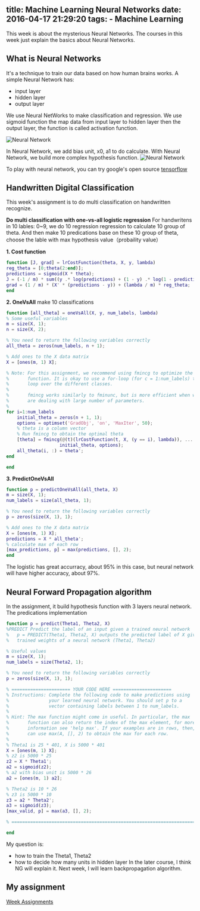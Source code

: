 title: Machine Learning Neural Networks
date: 2016-04-17 21:29:20
tags:
    - Machine Learning
---

This week is about the mysterious Neural Networks. The courses in this week just explain the basics about Neural Networks.

## What is Neural Networks
It's a technique to train our data based on how human brains works. A simple Neural Network has:
- input layer
- hidden layer
- output layer

We use Neural NetWorks to make classification and regression.
We use sigmoid function the map data from input layer to hidden layer then the output layer, the function is called activation function.
<!--more-->
![Neural Network](http://ww3.sinaimg.cn/mw690/761b7938jw1f3019b35a2j21380kcn1d.jpg)

In Neural Network, we add bias unit, x0, a1 to do calculate.
With Neural Network, we build more complex hypothesis function.
![Neural Network](http://ww4.sinaimg.cn/mw690/761b7938jw1f301cv572fj214o0m2teg.jpg)

To play with neural network, you can try google's open source [tensorflow](http://playground.tensorflow.org/#activation=tanh&batchSize=10&dataset=circle&regDataset=reg-plane&learningRate=0.03&regularizationRate=0&noise=0&networkShape=4,2&seed=0.28657&showTestData=false&discretize=false&percTrainData=50&x=true&y=true&xTimesY=false&xSquared=false&ySquared=false&cosX=false&sinX=false&cosY=false&sinY=false&collectStats=false&problem=classification)

## Handwritten Digital Classification
This week's assignment is to do multi classification on handwritten recognize.

**Do multi classification with one-vs-all logistic regression**
For handwritens in 10 lables: 0~9, we do 10 regression regression to calculate 10 group of theta. And then make 10 predications base on these 10 group of theta, choose the lable with max hypothesis value（probaility value）

**1. Cost function**
```matlab
function [J, grad] = lrCostFunction(theta, X, y, lambda)
reg_theta = [0;theta(2:end)];
predictions = sigmoid(X * theta);
J = (-1 / m) * sum((y .* log(predictions) + (1 - y) .* log(1 - predictions))) + (lambda / (2 * m)) * sum(reg_theta .^ 2);
grad = (1 / m) * (X' * (predictions - y)) + (lambda / m) * reg_theta;
end
```
**2. OneVsAll**
make 10 classifications
```matlab
function [all_theta] = oneVsAll(X, y, num_labels, lambda)
% Some useful variables
m = size(X, 1);
n = size(X, 2);

% You need to return the following variables correctly
all_theta = zeros(num_labels, n + 1);

% Add ones to the X data matrix
X = [ones(m, 1) X];

% Note: For this assignment, we recommend using fmincg to optimize the cost
%       function. It is okay to use a for-loop (for c = 1:num_labels) to
%       loop over the different classes.
%
%       fmincg works similarly to fminunc, but is more efficient when we
%       are dealing with large number of parameters.
%
for i=1:num_labels
    initial_theta = zeros(n + 1, 1);
    options = optimset('GradObj', 'on', 'MaxIter', 50);
    % theta is a column vector
    % Run fmincg to obtain the optimal theta
    [theta] = fmincg(@(t)(lrCostFunction(t, X, (y == i), lambda)), ...
                    initial_theta, options);
    all_theta(i, :) = theta';
end

end

```
**3. PredictOneVsAll**
```matlab
function p = predictOneVsAll(all_theta, X)
m = size(X, 1);
num_labels = size(all_theta, 1);

% You need to return the following variables correctly
p = zeros(size(X, 1), 1);

% Add ones to the X data matrix
X = [ones(m, 1) X];
predictions = X * all_theta';
% calculate max of each row
[max_predictions, p] = max(predictions, [], 2);
end
```
The logistic has great accurracy, about 95% in this case, but neural network will have higher accuracy, about 97%.

## Neural Forward Propagation algorithm
In the assignment, it build hypothesis function with 3 layers neural network.
The predications implementation

```matlab
function p = predict(Theta1, Theta2, X)
%PREDICT Predict the label of an input given a trained neural network
%   p = PREDICT(Theta1, Theta2, X) outputs the predicted label of X given the
%   trained weights of a neural network (Theta1, Theta2)

% Useful values
m = size(X, 1);
num_labels = size(Theta2, 1);

% You need to return the following variables correctly 
p = zeros(size(X, 1), 1);

% ====================== YOUR CODE HERE ======================
% Instructions: Complete the following code to make predictions using
%               your learned neural network. You should set p to a 
%               vector containing labels between 1 to num_labels.
%
% Hint: The max function might come in useful. In particular, the max
%       function can also return the index of the max element, for more
%       information see 'help max'. If your examples are in rows, then, you
%       can use max(A, [], 2) to obtain the max for each row.
%
% Theta1 is 25 * 401, X is 5000 * 401
X = [ones(m, 1) X];
% z2 is 5000 * 25
z2 = X * Theta1';
a2 = sigmoid(z2);
% a2 with bias unit is 5000 * 26
a2 = [ones(m, 1) a2];

% Theta2 is 10 * 26
% z3 is 5000 * 10
z3 = a2 * Theta2';
a3 = sigmoid(z3);
[max_valid, p] = max(a3, [], 2);

% =========================================================================

end
```

My question is:
- how to train the Theta1, Theta2
- how to decide how many units in hidden layer
In the later course, I think NG will explain it. Next week, I will learn backpropagation algorithm.

## My assignment
[Week Assignments](https://github.com/lgrcyanny/MachineLearningCoursera/tree/master/assignments)




